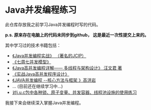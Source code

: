 # Java并发编程练习

此仓库存放我之前学习Java并发编程时写的代码。

**p.s. 原来存在电脑上的代码未同步到github， 这是最近一次性提交上来的。**


其中学习过的技术书籍包括： 

* [《Java并发编程实战》  （著名的JCIP）](https://github.com/nanlan2017/java-concurrent-programming/tree/master/src/main/java/book_JCIP)
* [《七周七并发模型》](https://github.com/nanlan2017/java-concurrent-programming/tree/master/src/main/java/book_7days)
* [《Java高并发编程详解—— 多线程与架构设计》 汪文君 著](https://github.com/nanlan2017/java-concurrent-programming/tree/master/src/main/java/book_wwjun)
* [《实战Java高并发程序设计》](https://github.com/nanlan2017/java-concurrent-programming/tree/master/src/main/java/book_shizhan)
* [《JAVA并发编程  --核心方法与框架 》高洪岩]()
* ... (目前还在继续学习中...)
* [对j.u.c包中各种锁、原子变量、并发容器、线程池设施的使用练习](https://github.com/nanlan2017/java-concurrent-programming/tree/master/src/main/java/juc_api)

我接下来会继续深入掌握Java并发编程。


